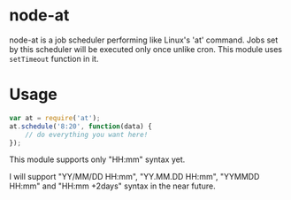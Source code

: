# node-at

node-at is a job scheduler performing like Linux's 'at' command. Jobs set by this scheduler will be executed only once unlike cron. This module uses `setTimeout` function in it.

# Usage

```javascript
var at = require('at');
at.schedule('8:20', function(data) {
    // do everything you want here!
});
```

This module supports only "HH:mm" syntax yet.

I will support "YY/MM/DD HH:mm", "YY.MM.DD HH:mm", "YYMMDD HH:mm" and "HH:mm +2days" syntax in the near future.